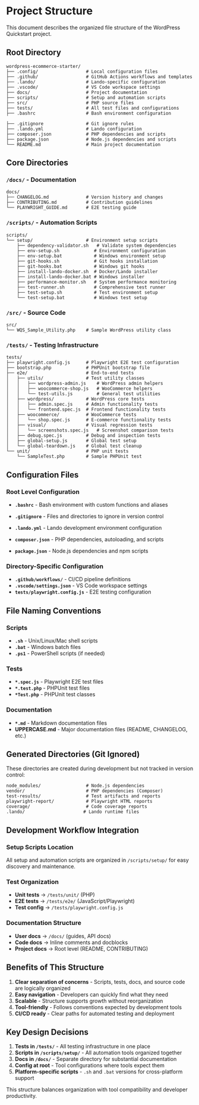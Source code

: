 # Project Structure

This document describes the organized file structure of the WordPress Quickstart project.

## Root Directory

```
wordpress-ecommerce-starter/
├── .config/                  # Local configuration files
├── .github/                  # GitHub Actions workflows and templates
├── .lando/                   # Lando-specific configuration
├── .vscode/                  # VS Code workspace settings
├── docs/                     # Project documentation
├── scripts/                  # Setup and automation scripts
├── src/                      # PHP source files
├── tests/                    # All test files and configurations
├── .bashrc                   # Bash environment configuration

├── .gitignore                # Git ignore rules
├── .lando.yml                # Lando configuration
├── composer.json             # PHP dependencies and scripts
├── package.json              # Node.js dependencies and scripts
└── README.md                 # Main project documentation
```

## Core Directories

### `/docs/` - Documentation

```
docs/
├── CHANGELOG.md              # Version history and changes
├── CONTRIBUTING.md           # Contribution guidelines
└── PLAYWRIGHT_GUIDE.md       # E2E testing guide
```

### `/scripts/` - Automation Scripts

```
scripts/
└── setup/                    # Environment setup scripts
    ├── dependency-validator.sh   # Validate system dependencies
    ├── env-setup.sh             # Environment configuration
    ├── env-setup.bat            # Windows environment setup
    ├── git-hooks.sh             # Git hooks installation
    ├── git-hooks.bat            # Windows git hooks
    ├── install-lando-docker.sh  # Docker/Lando installer
    ├── install-lando-docker.bat # Windows installer
    ├── performance-monitor.sh   # System performance monitoring
    ├── test-runner.sh           # Comprehensive test runner
    ├── test-setup.sh            # Test environment setup
    └── test-setup.bat           # Windows test setup
```

### `/src/` - Source Code

```
src/
└── WQS_Sample_Utility.php    # Sample WordPress utility class
```

### `/tests/` - Testing Infrastructure

```
tests/
├── playwright.config.js      # Playwright E2E test configuration
├── bootstrap.php             # PHPUnit bootstrap file
├── e2e/                      # End-to-end tests
│   ├── utils/                # Test utility classes
│   │   ├── wordpress-admin.js    # WordPress admin helpers
│   │   ├── woocommerce-shop.js   # WooCommerce helpers
│   │   └── test-utils.js         # General test utilities
│   ├── wordpress/            # WordPress core tests
│   │   ├── admin.spec.js     # Admin functionality tests
│   │   └── frontend.spec.js  # Frontend functionality tests
│   ├── woocommerce/          # WooCommerce tests
│   │   └── shop.spec.js      # E-commerce functionality tests
│   ├── visual/               # Visual regression tests
│   │   └── screenshots.spec.js   # Screenshot comparison tests
│   ├── debug.spec.js         # Debug and inspection tests
│   ├── global-setup.js       # Global test setup
│   └── global-teardown.js    # Global test cleanup
└── unit/                     # PHP unit tests
    └── SampleTest.php        # Sample PHPUnit test
```

## Configuration Files

### Root Level Configuration

- **`.bashrc`** - Bash environment with custom functions and aliases

- **`.gitignore`** - Files and directories to ignore in version control
- **`.lando.yml`** - Lando development environment configuration
- **`composer.json`** - PHP dependencies, autoloading, and scripts
- **`package.json`** - Node.js dependencies and npm scripts

### Directory-Specific Configuration

- **`.github/workflows/`** - CI/CD pipeline definitions
- **`.vscode/settings.json`** - VS Code workspace settings
- **`tests/playwright.config.js`** - E2E testing configuration

## File Naming Conventions

### Scripts

- **`.sh`** - Unix/Linux/Mac shell scripts
- **`.bat`** - Windows batch files
- **`.ps1`** - PowerShell scripts (if needed)

### Tests

- **`*.spec.js`** - Playwright E2E test files
- **`*.test.php`** - PHPUnit test files
- **`*Test.php`** - PHPUnit test classes

### Documentation

- **`*.md`** - Markdown documentation files
- **UPPERCASE.md** - Major documentation files (README, CHANGELOG, etc.)

## Generated Directories (Git Ignored)

These directories are created during development but not tracked in version control:

```
node_modules/                 # Node.js dependencies
vendor/                       # PHP dependencies (Composer)
test-results/                 # Test artifacts and reports
playwright-report/            # Playwright HTML reports
coverage/                     # Code coverage reports
.lando/                      # Lando runtime files
```

## Development Workflow Integration

### Setup Scripts Location

All setup and automation scripts are organized in `/scripts/setup/` for easy discovery and maintenance.

### Test Organization

- **Unit tests** → `/tests/unit/` (PHP)
- **E2E tests** → `/tests/e2e/` (JavaScript/Playwright)
- **Test config** → `/tests/playwright.config.js`

### Documentation Structure

- **User docs** → `/docs/` (guides, API docs)
- **Code docs** → Inline comments and docblocks
- **Project docs** → Root level (README, CONTRIBUTING)

## Benefits of This Structure

1. **Clear separation of concerns** - Scripts, tests, docs, and source code are logically organized
2. **Easy navigation** - Developers can quickly find what they need
3. **Scalable** - Structure supports growth without reorganization
4. **Tool-friendly** - Follows conventions expected by development tools
5. **CI/CD ready** - Clear paths for automated testing and deployment

## Key Design Decisions

1. **Tests in `/tests/`** - All testing infrastructure in one place
2. **Scripts in `/scripts/setup/`** - All automation tools organized together
3. **Docs in `/docs/`** - Separate directory for substantial documentation
4. **Config at root** - Tool configurations where tools expect them
5. **Platform-specific scripts** - `.sh` and `.bat` versions for cross-platform support

This structure balances organization with tool compatibility and developer productivity.
